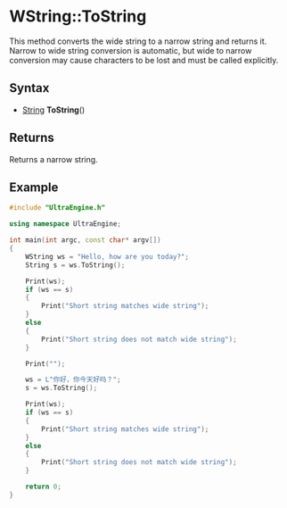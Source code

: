 # WString::ToString
This method converts the wide string to a narrow string and returns it. Narrow to wide string conversion is automatic, but wide to narrow conversion may cause characters to be lost and must be called explicitly.

## Syntax
- [String](String.md) **ToString**()

## Returns
Returns a narrow string.

## Example

```c++
#include "UltraEngine.h"

using namespace UltraEngine;

int main(int argc, const char* argv[])
{
    WString ws = "Hello, how are you today?";
    String s = ws.ToString();

    Print(ws);
    if (ws == s)
    {
        Print("Short string matches wide string");
    }
    else
    {
        Print("Short string does not match wide string");
    }

    Print("");

    ws = L"你好，你今天好吗？";
    s = ws.ToString();

    Print(ws);
    if (ws == s)
    {
        Print("Short string matches wide string");
    }
    else
    {
        Print("Short string does not match wide string");
    }

    return 0;
}
```
